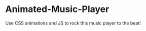 Animated-Music-Player
=====================

Use CSS animations and JS to rock this music player to the beat!
